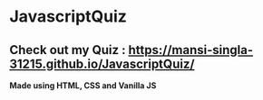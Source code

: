 # JavascriptQuiz
## Check out my Quiz : https://mansi-singla-31215.github.io/JavascriptQuiz/

**Made using HTML, CSS and Vanilla JS**
